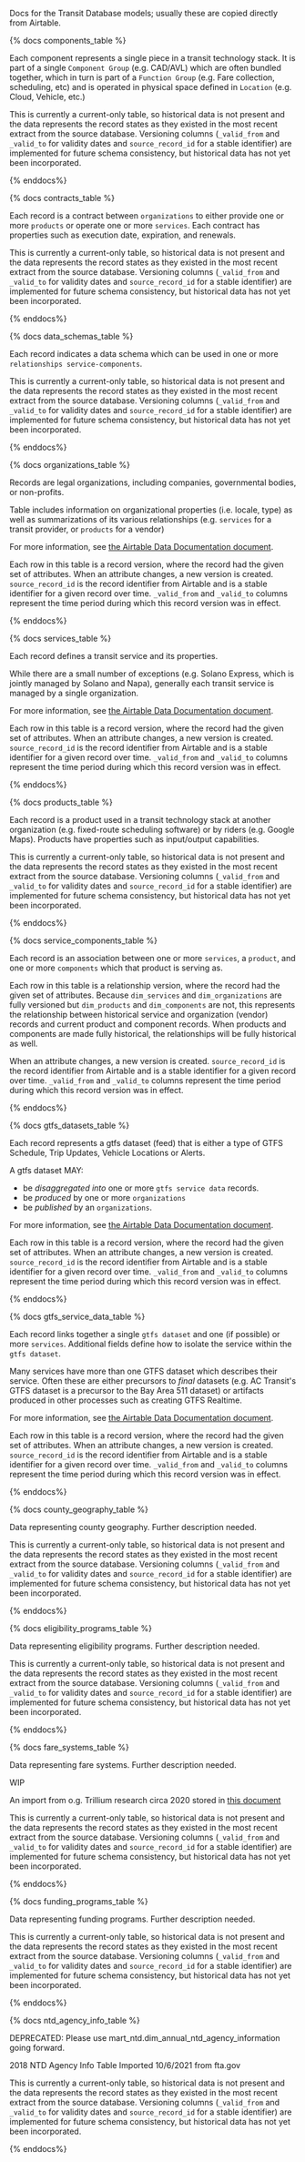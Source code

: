 Docs for the Transit Database models; usually these are copied directly from Airtable.

{% docs components_table %}

Each component represents a single piece in a
transit technology stack.  It is part of a single
`Component Group` (e.g. CAD/AVL) which are often
bundled together, which in turn is part of a
`Function Group` (e.g. Fare collection, scheduling,
etc) and is operated in physical space defined
in `Location` (e.g. Cloud, Vehicle, etc.)

This is currently a current-only table, so historical data is not present and the data represents
the record states as they existed in the most recent extract from the source database.
Versioning columns (`_valid_from` and `_valid_to` for validity dates and `source_record_id` for a stable identifier)
are implemented for future schema consistency, but historical data has not yet been incorporated.

{% enddocs%}

{% docs contracts_table %}

Each record is a contract between `organizations` to either provide one or more `products` or operate one or more `services`.  Each contract has properties such as execution date, expiration, and renewals.

This is currently a current-only table, so historical data is not present and the data represents
the record states as they existed in the most recent extract from the source database.
Versioning columns (`_valid_from` and `_valid_to` for validity dates and `source_record_id` for a stable identifier)
are implemented for future schema consistency, but historical data has not yet been incorporated.

{% enddocs%}

{% docs data_schemas_table %}

Each record indicates a data schema which  can be used in one or more `relationships service-components`.

This is currently a current-only table, so historical data is not present and the data represents
the record states as they existed in the most recent extract from the source database.
Versioning columns (`_valid_from` and `_valid_to` for validity dates and `source_record_id` for a stable identifier)
are implemented for future schema consistency, but historical data has not yet been incorporated.

{% enddocs%}

{% docs organizations_table %}

Records are legal organizations, including companies, governmental bodies, or non-profits.

Table includes information on organizational properties (i.e. locale, type) as well as summarizations of its various relationships (e.g. `services` for a transit provider, or `products` for a vendor)

For more information, see [the Airtable Data Documentation document](https://docs.google.com/document/d/1KvlYRYB8cnyTOkT1Q0BbBmdQNguK_AMzhSV5ELXiZR4/).

Each row in this table is a record version, where the record
had the given set of attributes. When an attribute changes, a new
version is created.
`source_record_id` is the record identifier from Airtable
and is a stable identifier for a given record over time.
`_valid_from` and `_valid_to` columns represent the
time period during which this record version
was in effect.

{% enddocs%}

{% docs services_table %}

Each record defines a transit service and its properties.

While there are a small number of exceptions (e.g. Solano Express, which is jointly managed by Solano and Napa), generally each transit service is managed by a single organization.

For more information, see [the Airtable Data Documentation document](https://docs.google.com/document/d/1KvlYRYB8cnyTOkT1Q0BbBmdQNguK_AMzhSV5ELXiZR4/).

Each row in this table is a record version, where the record
had the given set of attributes. When an attribute changes, a new
version is created.
`source_record_id` is the record identifier from Airtable
and is a stable identifier for a given record over time.
`_valid_from` and `_valid_to` columns represent the
time period during which this record version
was in effect.

{% enddocs%}

{% docs products_table %}

Each record is a product used in a transit technology stack at another organization (e.g. fixed-route scheduling software) or by riders (e.g. Google Maps).  Products have properties such as input/output capabilities.

This is currently a current-only table, so historical data is not present and the data represents
the record states as they existed in the most recent extract from the source database.
Versioning columns (`_valid_from` and `_valid_to` for validity dates and `source_record_id` for a stable identifier)
are implemented for future schema consistency, but historical data has not yet been incorporated.

{% enddocs%}

{% docs service_components_table %}

Each record is an association between one or more `services`, a `product`, and one or more `components` which that product is serving as.

Each row in this table is a relationship version, where the record
had the given set of attributes. Because `dim_services` and `dim_organizations` are fully versioned but `dim_products` and `dim_components` are not,
this represents the relationship between historical service and organization (vendor) records and current product and component records.
When products and components are made fully historical, the relationships will be fully historical as well.

When an attribute changes, a new
version is created.
`source_record_id` is the record identifier from Airtable
and is a stable identifier for a given record over time.
`_valid_from` and `_valid_to` columns represent the
time period during which this record version
was in effect.

{% enddocs%}

{% docs gtfs_datasets_table %}

Each record represents a gtfs dataset (feed) that is either a type of GTFS Schedule, Trip Updates, Vehicle Locations or Alerts.

A gtfs dataset MAY:

- be *disaggregated into* one or more `gtfs service data` records.
- be *produced* by one or more `organizations`
- be *published* by an `organizations`.

For more information, see [the Airtable Data Documentation document](https://docs.google.com/document/d/1KvlYRYB8cnyTOkT1Q0BbBmdQNguK_AMzhSV5ELXiZR4/).

Each row in this table is a record version, where the record
had the given set of attributes. When an attribute changes, a new
version is created.
`source_record_id` is the record identifier from Airtable
and is a stable identifier for a given record over time.
`_valid_from` and `_valid_to` columns represent the
time period during which this record version
was in effect.

{% enddocs%}

{% docs gtfs_service_data_table %}

Each record links together a single `gtfs dataset` and one (if possible) or more `services`.  Additional fields define how to isolate the service within the `gtfs dataset`.

Many services have more than one GTFS dataset which describes their service. Often these are either precursors to *final* datasets (e.g. AC Transit's GTFS dataset is a precursor to the Bay Area 511 dataset) or artifacts produced in other processes such as creating GTFS Realtime.

For more information, see [the Airtable Data Documentation document](https://docs.google.com/document/d/1KvlYRYB8cnyTOkT1Q0BbBmdQNguK_AMzhSV5ELXiZR4/).

Each row in this table is a record version, where the record
had the given set of attributes. When an attribute changes, a new
version is created.
`source_record_id` is the record identifier from Airtable
and is a stable identifier for a given record over time.
`_valid_from` and `_valid_to` columns represent the
time period during which this record version
was in effect.

{% enddocs%}

{% docs county_geography_table %}

Data representing county geography. Further description needed.

This is currently a current-only table, so historical data is not present and the data represents
the record states as they existed in the most recent extract from the source database.
Versioning columns (`_valid_from` and `_valid_to` for validity dates and `source_record_id` for a stable identifier)
are implemented for future schema consistency, but historical data has not yet been incorporated.

{% enddocs%}

{% docs eligibility_programs_table %}

Data representing eligibility programs. Further description needed.

This is currently a current-only table, so historical data is not present and the data represents
the record states as they existed in the most recent extract from the source database.
Versioning columns (`_valid_from` and `_valid_to` for validity dates and `source_record_id` for a stable identifier)
are implemented for future schema consistency, but historical data has not yet been incorporated.

{% enddocs%}

{% docs fare_systems_table %}

Data representing fare systems. Further description needed.

WIP

An import from o.g. Trillium research circa 2020 stored in [this document](https://docs.google.com/spreadsheets/d/1qr49azk6p30mp96_7myKoO-Bb_bXMMn5ZzgbL-uPiPw/edit?usp=drive_web&ouid=116512595786393675275)

This is currently a current-only table, so historical data is not present and the data represents
the record states as they existed in the most recent extract from the source database.
Versioning columns (`_valid_from` and `_valid_to` for validity dates and `source_record_id` for a stable identifier)
are implemented for future schema consistency, but historical data has not yet been incorporated.

{% enddocs%}

{% docs funding_programs_table %}

Data representing funding programs. Further description needed.

This is currently a current-only table, so historical data is not present and the data represents
the record states as they existed in the most recent extract from the source database.
Versioning columns (`_valid_from` and `_valid_to` for validity dates and `source_record_id` for a stable identifier)
are implemented for future schema consistency, but historical data has not yet been incorporated.

{% enddocs%}

{% docs ntd_agency_info_table %}

DEPRECATED: Please use mart_ntd.dim_annual_ntd_agency_information going forward.

2018 NTD Agency Info Table
Imported 10/6/2021 from fta.gov

This is currently a current-only table, so historical data is not present and the data represents
the record states as they existed in the most recent extract from the source database.
Versioning columns (`_valid_from` and `_valid_to` for validity dates and `source_record_id` for a stable identifier)
are implemented for future schema consistency, but historical data has not yet been incorporated.

{% enddocs%}
